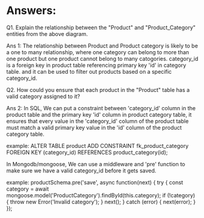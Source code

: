 # Answers:

Q1. Explain the relationship between the "Product" and "Product_Category" entities from the above diagram.

Ans 1:
The relationship between Product and Product category is likely to be a one to many relationship, where one category can belong to more than one product but one product cannot belong to many catogories.
category_id is a foreign key in product table referencing primary key 'id' in category table. and it can be used to filter out products based on a specific category_id.

Q2. How could you ensure that each product in the "Product" table has a valid category assigned to it?

Ans 2:
In SQL, We can put a constraint between 'category_id' column in the product table and the primary key 'id' column in product category table, it ensures that every value in the 'category_id' column of the product table must match a valid primary key value in the 'id' column of the product category table.

example: 
ALTER TABLE product
ADD CONSTRAINT fk_product_category
FOREIGN KEY (category_id)
REFERENCES product_category(id);

In Mongodb/mongoose, We can use a middleware and 'pre' function to make sure we have a valid category_id before it gets saved.

example:
productSchema.pre('save', async function(next) {
  try {
    const category = await mongoose.model('ProductCategory').findById(this.category);
    if (!category) {
      throw new Error('Invalid category');
    }
    next();
  } catch (error) {
    next(error);
  }
});
